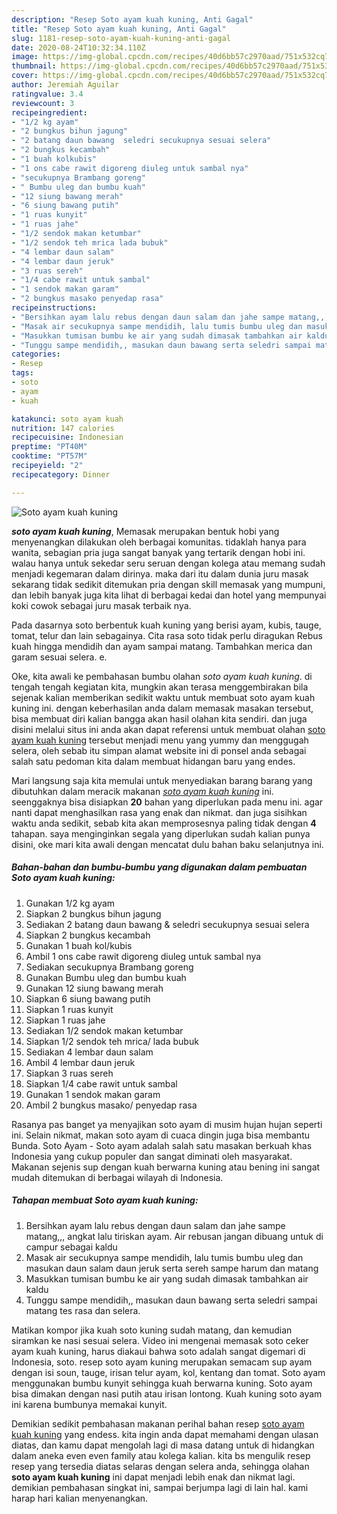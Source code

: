 ```yaml
---
description: "Resep Soto ayam kuah kuning, Anti Gagal"
title: "Resep Soto ayam kuah kuning, Anti Gagal"
slug: 1181-resep-soto-ayam-kuah-kuning-anti-gagal
date: 2020-08-24T10:32:34.110Z
image: https://img-global.cpcdn.com/recipes/40d6bb57c2970aad/751x532cq70/soto-ayam-kuah-kuning-foto-resep-utama.jpg
thumbnail: https://img-global.cpcdn.com/recipes/40d6bb57c2970aad/751x532cq70/soto-ayam-kuah-kuning-foto-resep-utama.jpg
cover: https://img-global.cpcdn.com/recipes/40d6bb57c2970aad/751x532cq70/soto-ayam-kuah-kuning-foto-resep-utama.jpg
author: Jeremiah Aguilar
ratingvalue: 3.4
reviewcount: 3
recipeingredient:
- "1/2 kg ayam"
- "2 bungkus bihun jagung"
- "2 batang daun bawang  seledri secukupnya sesuai selera"
- "2 bungkus kecambah"
- "1 buah kolkubis"
- "1 ons cabe rawit digoreng diuleg untuk sambal nya"
- "secukupnya Brambang goreng"
- " Bumbu uleg dan bumbu kuah"
- "12 siung bawang merah"
- "6 siung bawang putih"
- "1 ruas kunyit"
- "1 ruas jahe"
- "1/2 sendok makan ketumbar"
- "1/2 sendok teh mrica lada bubuk"
- "4 lembar daun salam"
- "4 lembar daun jeruk"
- "3 ruas sereh"
- "1/4 cabe rawit untuk sambal"
- "1 sendok makan garam"
- "2 bungkus masako penyedap rasa"
recipeinstructions:
- "Bersihkan ayam lalu rebus dengan daun salam dan jahe sampe matang,,, angkat lalu tiriskan ayam. Air rebusan jangan dibuang untuk di campur sebagai kaldu"
- "Masak air secukupnya sampe mendidih, lalu tumis bumbu uleg dan masukan daun salam daun jeruk serta sereh sampe harum dan matang"
- "Masukkan tumisan bumbu ke air yang sudah dimasak tambahkan air kaldu"
- "Tunggu sampe mendidih,, masukan daun bawang serta seledri sampai matang tes rasa dan selera."
categories:
- Resep
tags:
- soto
- ayam
- kuah

katakunci: soto ayam kuah 
nutrition: 147 calories
recipecuisine: Indonesian
preptime: "PT40M"
cooktime: "PT57M"
recipeyield: "2"
recipecategory: Dinner

---
```



![Soto ayam kuah kuning](https://img-global.cpcdn.com/recipes/40d6bb57c2970aad/751x532cq70/soto-ayam-kuah-kuning-foto-resep-utama.jpg)

<b><i>soto ayam kuah kuning</i></b>, Memasak merupakan bentuk hobi yang menyenangkan dilakukan oleh berbagai komunitas. tidaklah hanya para wanita, sebagian pria juga sangat banyak yang tertarik dengan hobi ini. walau hanya untuk sekedar seru seruan dengan kolega atau memang sudah menjadi kegemaran dalam dirinya. maka dari itu dalam dunia juru masak sekarang tidak sedikit ditemukan pria dengan skill memasak yang mumpuni, dan lebih banyak juga kita lihat di berbagai kedai dan hotel yang mempunyai koki cowok sebagai juru masak terbaik nya.

Pada dasarnya soto berbentuk kuah kuning yang berisi ayam, kubis, tauge, tomat, telur dan lain sebagainya. Cita rasa soto tidak perlu diragukan Rebus kuah hingga mendidih dan ayam sampai matang. Tambahkan merica dan garam sesuai selera. e.

Oke, kita awali ke pembahasan bumbu olahan <i>soto ayam kuah kuning</i>. di tengah tengah kegiatan kita, mungkin akan terasa menggembirakan bila sejenak kalian memberikan sedikit waktu untuk membuat soto ayam kuah kuning ini. dengan keberhasilan anda dalam memasak masakan tersebut, bisa membuat diri kalian bangga akan hasil olahan kita sendiri. dan juga disini melalui situs ini anda akan dapat referensi untuk membuat olahan <u>soto ayam kuah kuning</u> tersebut menjadi menu yang yummy dan menggugah selera, oleh sebab itu simpan alamat website ini di ponsel anda sebagai salah satu pedoman kita dalam membuat hidangan baru yang endes.


Mari langsung saja kita memulai untuk menyediakan barang barang yang dibutuhkan dalam meracik makanan <u><i>soto ayam kuah kuning</i></u> ini. seenggaknya bisa disiapkan <b>20</b> bahan yang diperlukan pada menu ini. agar nanti dapat menghasilkan rasa yang enak dan nikmat. dan juga sisihkan waktu anda sedikit, sebab kita akan memprosesnya paling tidak dengan <b>4</b> tahapan. saya menginginkan segala yang diperlukan sudah kalian punya disini, oke mari kita awali dengan mencatat dulu bahan baku selanjutnya ini.

<!--inarticleads1-->

##### Bahan-bahan dan bumbu-bumbu yang digunakan dalam pembuatan Soto ayam kuah kuning:

1. Gunakan 1/2 kg ayam
1. Siapkan 2 bungkus bihun jagung
1. Sediakan 2 batang daun bawang &amp; seledri secukupnya sesuai selera
1. Siapkan 2 bungkus kecambah
1. Gunakan 1 buah kol/kubis
1. Ambil 1 ons cabe rawit digoreng diuleg untuk sambal nya
1. Sediakan secukupnya Brambang goreng
1. Gunakan  Bumbu uleg dan bumbu kuah
1. Gunakan 12 siung bawang merah
1. Siapkan 6 siung bawang putih
1. Siapkan 1 ruas kunyit
1. Siapkan 1 ruas jahe
1. Sediakan 1/2 sendok makan ketumbar
1. Siapkan 1/2 sendok teh mrica/ lada bubuk
1. Sediakan 4 lembar daun salam
1. Ambil 4 lembar daun jeruk
1. Siapkan 3 ruas sereh
1. Siapkan 1/4 cabe rawit untuk sambal
1. Gunakan 1 sendok makan garam
1. Ambil 2 bungkus masako/ penyedap rasa


Rasanya pas banget ya menyajikan soto ayam di musim hujan hujan seperti ini. Selain nikmat, makan soto ayam di cuaca dingin juga bisa membantu Bunda. Soto Ayam - Soto ayam adalah salah satu masakan berkuah khas Indonesia yang cukup populer dan sangat diminati oleh masyarakat. Makanan sejenis sup dengan kuah berwarna kuning atau bening ini sangat mudah ditemukan di berbagai wilayah di Indonesia. 

<!--inarticleads2-->

##### Tahapan membuat Soto ayam kuah kuning:

1. Bersihkan ayam lalu rebus dengan daun salam dan jahe sampe matang,,, angkat lalu tiriskan ayam. Air rebusan jangan dibuang untuk di campur sebagai kaldu
1. Masak air secukupnya sampe mendidih, lalu tumis bumbu uleg dan masukan daun salam daun jeruk serta sereh sampe harum dan matang
1. Masukkan tumisan bumbu ke air yang sudah dimasak tambahkan air kaldu
1. Tunggu sampe mendidih,, masukan daun bawang serta seledri sampai matang tes rasa dan selera.


Matikan kompor jika kuah soto kuning sudah matang, dan kemudian siramkan ke nasi sesuai selera. Video ini mengenai memasak soto ceker ayam kuah kuning, harus diakaui bahwa soto adalah sangat digemari di Indonesia, soto. resep soto ayam kuning merupakan semacam sup ayam dengan isi soun, tauge, irisan telur ayam, kol, kentang dan tomat. Soto ayam menggunakan bumbu kunyit sehingga kuah berwarna kuning. Soto ayam bisa dimakan dengan nasi putih atau irisan lontong. Kuah kuning soto ayam ini karena bumbunya memakai kunyit. 

Demikian sedikit pembahasan makanan perihal bahan resep <u>soto ayam kuah kuning</u> yang endess. kita ingin anda dapat memahami dengan ulasan diatas, dan kamu dapat mengolah lagi di masa datang untuk di hidangkan dalam aneka even even family atau kolega kalian. kita bs mengulik resep resep yang tersedia diatas selaras dengan selera anda, sehingga olahan <b>soto ayam kuah kuning</b> ini dapat menjadi lebih enak dan nikmat lagi. demikian pembahasan singkat ini, sampai berjumpa lagi di lain hal. kami harap hari kalian menyenangkan.
